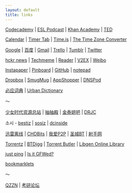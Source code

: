 ```yaml
---
layout: default
title: links
---
```


[Codecademy](http://www.codecademy.com/) | [ESL Podcast](http://www.eslpod.com/website/index_new.html) | [Khan Academy](http://www.khanacademy.org/) | [TED](http://www.ted.com/)

[Calendar](https://www.google.com/calendar/render?pli=1) | [Timer Tab](http://www.timer-tab.com/) | [Time.is](http://time.is/) | [The Time Zone Converter](http://www.thetimezoneconverter.com/)

[Google](https://www.google.com/ncr) | [百度](http://www.baidu.com/) | [Gmail](https://mail.google.com/mail/) | [Trello](https://trello.com/) | [Tumblr](http://www.tumblr.com/dashboard) | [Twitter](https://twitter.com/)

[hckr news](http://hckrnews.com/) | [Techmeme](http://techmeme.com/) | [Reader](https://www.google.com/reader/view/) | [V2EX](http://www.v2ex.com/) | [Weibo](http://weibo.com/) 

[Instapaper](http://www.instapaper.com/) | [Pinboard](http://pinboard.in/) | [GitHub](https://github.com) | [notepad](http://notepad.cc/)

[Dropbox](https://www.dropbox.com/) | [SmugMug](http://www.smugmug.com/) | [AppShopper](http://appshopper.com/) | [DNSPod](https://www.dnspod.cn/)

[必应词典](http://dict.bing.com.cn/) | [Urban Dictionary](http://www.urbandictionary.com/)

～

[少女时代资源总站](http://hi.baidu.com/%C9%D9%C5%AE%D7%CA%D4%B4%D7%DC%D5%BE/home) | [抽抽殿](http://www.snsdforever.com/bbs/) | [金泰妍吧](http://tieba.baidu.com/f?kw=%BD%F0%CC%A9%E5%FB) | [DRJC](http://www.jessicachina.net/)

소시 - [bestiz](http://bestjd.bestiz.net/zboard/zboard.php?id=jb0901) | [sosiz](http://www.sosiz.net/?mid=org_data) | [dcinside](http://gall.dcinside.com/list.php?id=taeyeon_new)

[迅雷离线](http://lixian.xunlei.com) | [CHDBits](http://chdbits.org/torrents.php) | [我爱P2P](http://oabt.org/) | [圣城BT](http://www.btscg.com/) | [射手网](http://shooter.cn/)

[Torrentz](http://torrentz.eu/) | [BTDigg](http://btdigg.org/) | [Torrent Butler](http://torrentbutler.eu/) | [Libgen Online Library](http://libgen.info/)

[just ping](http://just-ping.com/) | [Is it GFWed?](http://isitgfwed.sinaapp.com/)

[bookmarklets](http://w-shadow.com/bookmarklet-combiner/?bookmarklet=3369)

～

[QZZN](http://bbs.qzzn.com/) | [考研论坛](http://bbs.kaoyan.com/)